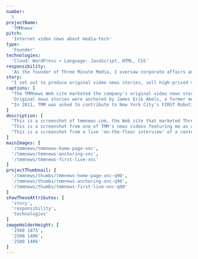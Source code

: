 ```yaml
---
number: 
  5
projectName: 
  'TMMnews'
pitch: 
  'Internet video news about media-tech'
type:
  'Founder'
technologies: 
  'Cloud: WordPress ∙ Language: JavaScript, HTML, CSS'
responsibility:
  'As the founder of Three Minute Media, I oversaw corporate affairs and platform development, including our lead developer, budget, and investor outreach.'
story:
  "I set out to produce original video news stories, sell high-priced video ads within it, then deliver the combined package to big audiences by buying up lower cost IAB ad boxes. This plan gave way to software development (see Arrow and Slingshot)."
captions: [
  "The TMMnews Web site marketed the company's original video news stories. It featured news videos, reporter's notes, and aggregated headlines from Daylife, a New York-based start-up.",
  'Original news stories were anchored by James Erik Abels, a former media reporter from Forbes and Mergermarket. Over 100 stories were produced, ranging from exclusives to news analyses.',
  "In 2011, TMM was asked to contribute to New York City's FIRST Robotics Competition. A team of ten media professionals volunteered to run a three-hour live Internet broadcast of the event."
]
description: [
  "This is a screenshot of tmmnews.com, the Web site that marketed Three Minute Media's news videos. The header is an off-black with light blue icons. The page beneath it is broken into two columns. The left column take up two-thirds of the content area, while the column beside it takes up the rest. The top of the left column shows a news show. Beneath the show is rectangular block of content named the 'Anchor's Notebook'. It consists of a headshot and short bio about the anchor, me, and three tabs. The first tab selects notes about the current story, and the following two show headlines related to the topics found within it. The top of left content column sit two large, dark-blue boxes containing headlines for stories that the anchor's chosen to feature. Just beneath sits a slider that features recent stories. Beneath that sits a tall box containing headlines about the anchor's beat (media + technology). These headlines were aggregated through a partnership with Daylife, a New York City start-up.",
  "This is a screenshot from one of TMM's news videos featuring me as anchor. I'm in a suit and my heads are spread apart as I make a point about something or other. I look lovely.",
  "This is a screenshot from a live 'on-the-floor interview' of a contestant at the 2011 New York City FIRST Robotics Competition. Her robot sits on the table beside her as she talks into a stick microphone. TMM ran a live three-hour Internet broadcast at the event called FIRST Live!"
]
mainImages: [
  '/tmmnews/tmmnews-home-page-xnc',
  '/tmmnews/tmmnews-anchoring-xnc',
  '/tmmnews/tmmnews-first-live-xnc'
]
projectThumbnail: [
  '/tmmnews/thumbs/tmmnews-home-page-xnc-q90',
  '/tmmnews/thumbs/tmmnews-anchoring-xnc-q90',
  '/tmmnews/thumbs/tmmnews-first-live-xnc-q90'
]
showTheseAttributes: [
  'story',
  'responsibility',
  'technologies'
]
imageHolderHeight: [
  '2500 1875',
  '2500 1406',
  '2500 1406'
]
---
```

